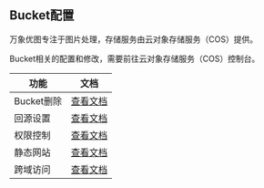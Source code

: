 ## Bucket配置

万象优图专注于图片处理，存储服务由云对象存储服务（COS）提供。

Bucket相关的配置和修改，需要前往云对象存储服务（COS）控制台。

| 功能       | 文档                                       |
| -------- | ---------------------------------------- |
| Bucket删除 | [查看文档](https://www.qcloud.com/doc/product/436/6245#.E5.88.A0.E9.99.A4-bucket) |
| 回源设置     | [查看文档](https://www.qcloud.com/doc/product/436/6248) |
| 权限控制     | [查看文档](https://www.qcloud.com/doc/product/436/6247) |
| 静态网站     | [查看文档](https://www.qcloud.com/doc/product/436/6249) |
| 跨域访问     | [查看文档](https://www.qcloud.com/doc/product/436/6251) |

